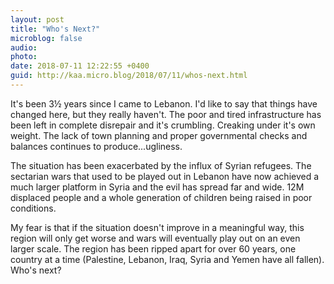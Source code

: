 ```yaml
---
layout: post
title: "Who's Next?"
microblog: false
audio: 
photo: 
date: 2018-07-11 12:22:55 +0400
guid: http://kaa.micro.blog/2018/07/11/whos-next.html
---
```

It's been 3½ years since I came to Lebanon. I'd like to say that things have changed here, but they really haven't. The poor and tired infrastructure has been left in complete disrepair and it's crumbling. Creaking under it's own weight. The lack of town planning and proper governmental checks and balances continues to produce...ugliness. 

The situation has been exacerbated by the influx of Syrian refugees. The sectarian wars that used to be played out in Lebanon have now achieved a much larger platform in Syria and the evil has spread far and wide. 12M displaced people and a whole generation of children being raised in poor conditions. 

My fear is that if the situation doesn't improve in a meaningful way, this region will only get worse and wars will eventually play out on an even larger scale. The region has been ripped apart for over 60 years, one country at a time (Palestine, Lebanon, Iraq, Syria and Yemen have all fallen). Who's next?
